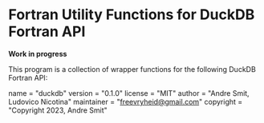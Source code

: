 # Fortran Utility Functions for DuckDB Fortran API

**Work in progress**

This program is a collection of wrapper functions for the following DuckDB Fortran API:

name = "duckdb"
version = "0.1.0"
license = "MIT"
author = "Andre Smit, Ludovico Nicotina"
maintainer = "freevryheid@gmail.com"
copyright = "Copyright 2023, Andre Smit"

